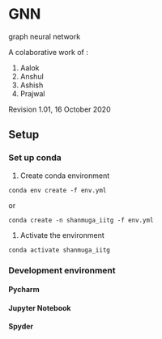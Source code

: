 # GNN
graph neural network

A colaborative work of :
1. Aalok
1. Anshul
1. Ashish 
1. Prajwal

Revision 1.01, 16 October 2020

## Setup 

### Set up conda
1. Create conda environment

```
conda env create -f env.yml
```
or
```
conda create -n shanmuga_iitg -f env.yml
``` 

1. Activate the environment

```
conda activate shanmuga_iitg
```

### Development environment 

#### Pycharm 

#### Jupyter Notebook 

#### Spyder